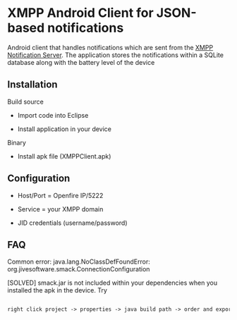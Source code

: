 XMPP Android Client for JSON-based notifications
================================================

Android client that handles notifications which are sent from the [XMPP Notification Server](https://github.com/huberflores/XMPPNotificationServer.git). The application stores the notifications within a SQLite database along with the battery level of the device


Installation
-------------

Build source

- Import code into Eclipse

- Install application in your device

Binary

- Install apk file (XMPPClient.apk)


Configuration
-------------

- Host/Port = Openfire IP/5222

- Service = your XMPP domain

- JID credentials (username/password)



FAQ
----

Common error: java.lang.NoClassDefFoundError: org.jivesoftware.smack.ConnectionConfiguration

[SOLVED]
smack.jar is not included within your dependencies when you installed the apk in the device. Try

```xml

right click project -> properties -> java build path -> order and export -> check smack.jar 

```




